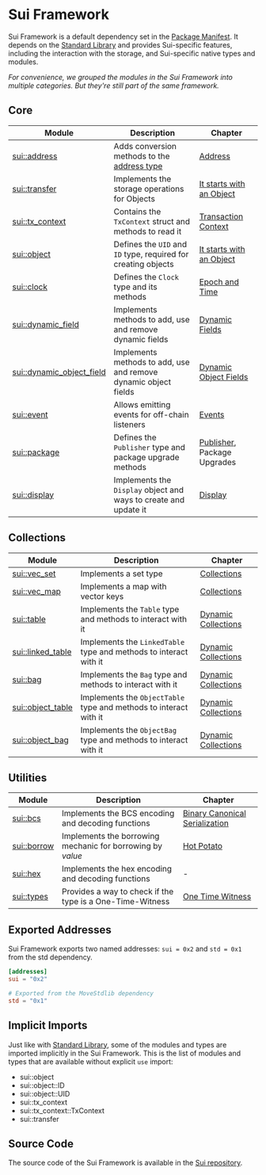 # Sui Framework

Sui Framework is a default dependency set in the [Package Manifest](./../concepts/manifest.md). It
depends on the [Standard Library](./../move-basics/standard-library.md) and provides Sui-specific
features, including the interaction with the storage, and Sui-specific native types and modules.

_For convenience, we grouped the modules in the Sui Framework into multiple categories. But they're
still part of the same framework._

## Core

<!-- Custom CSS addition in the theme/custom.css  -->
<div class="modules-table">

| Module                                                                                         | Description                                                                | Chapter                                             |
| ---------------------------------------------------------------------------------------------- | -------------------------------------------------------------------------- | --------------------------------------------------- |
| [sui::address](https://docs.sui.io/references/framework/sui/address)                           | Adds conversion methods to the [address type](./../move-basics/address.md) | [Address](./../move-basics/address.md)              |
| [sui::transfer](https://docs.sui.io/references/framework/sui/transfer)                         | Implements the storage operations for Objects                              | [It starts with an Object](./../object)             |
| [sui::tx_context](https://docs.sui.io/references/framework/sui/tx_context)                     | Contains the `TxContext` struct and methods to read it                     | [Transaction Context](./transaction-context.md)     |
| [sui::object](https://docs.sui.io/references/framework/sui/object)                             | Defines the `UID` and `ID` type, required for creating objects             | [It starts with an Object](./../object)             |
| [sui::clock](https://docs.sui.io/references/framework/sui/clock)                               | Defines the `Clock` type and its methods                                   | [Epoch and Time](./epoch-and-time.md)               |
| [sui::dynamic_field](https://docs.sui.io/references/framework/sui/dynamic_field)               | Implements methods to add, use and remove dynamic fields                   | [Dynamic Fields](./dynamic-fields.md)               |
| [sui::dynamic_object_field](https://docs.sui.io/references/framework/sui/dynamic_object_field) | Implements methods to add, use and remove dynamic object fields            | [Dynamic Object Fields](./dynamic-object-fields.md) |
| [sui::event](https://docs.sui.io/references/framework/sui/event)                               | Allows emitting events for off-chain listeners                             | [Events](./events.md)                               |
| [sui::package](https://docs.sui.io/references/framework/sui/package)                           | Defines the `Publisher` type and package upgrade methods                   | [Publisher](./publisher.md), Package Upgrades       |
| [sui::display](https://docs.sui.io/references/framework/sui/display)                           | Implements the `Display` object and ways to create and update it           | [Display](./display.md)                             |

</div>

## Collections

<div class="modules-table">

| Module                                                                         | Description                                                       | Chapter                                         |
| ------------------------------------------------------------------------------ | ----------------------------------------------------------------- | ----------------------------------------------- |
| [sui::vec_set](https://docs.sui.io/references/framework/sui/vec_set)           | Implements a set type                                             | [Collections](./collections.md)                 |
| [sui::vec_map](https://docs.sui.io/references/framework/sui/vec_map)           | Implements a map with vector keys                                 | [Collections](./collections.md)                 |
| [sui::table](https://docs.sui.io/references/framework/sui/table)               | Implements the `Table` type and methods to interact with it       | [Dynamic Collections](./dynamic-collections.md) |
| [sui::linked_table](https://docs.sui.io/references/framework/sui/linked_table) | Implements the `LinkedTable` type and methods to interact with it | [Dynamic Collections](./dynamic-collections.md) |
| [sui::bag](https://docs.sui.io/references/framework/sui/bag)                   | Implements the `Bag` type and methods to interact with it         | [Dynamic Collections](./dynamic-collections.md) |
| [sui::object_table](https://docs.sui.io/references/framework/sui/object_table) | Implements the `ObjectTable` type and methods to interact with it | [Dynamic Collections](./dynamic-collections.md) |
| [sui::object_bag](https://docs.sui.io/references/framework/sui/object_bag)     | Implements the `ObjectBag` type and methods to interact with it   | [Dynamic Collections](./dynamic-collections.md) |

</div>

## Utilities

<div class="modules-table">

| Module                                                             | Description                                                | Chapter                                    |
| ------------------------------------------------------------------ | ---------------------------------------------------------- | ------------------------------------------ |
| [sui::bcs](https://docs.sui.io/references/framework/sui/bcs)       | Implements the BCS encoding and decoding functions         | [Binary Canonical Serialization](./bcs.md) |
| [sui::borrow](https://docs.sui.io/references/framework/sui/borrow) | Implements the borrowing mechanic for borrowing by _value_ | [Hot Potato](./hot-potato-pattern.md)      |
| [sui::hex](https://docs.sui.io/references/framework/sui/hex)       | Implements the hex encoding and decoding functions         | -                                          |
| [sui::types](https://docs.sui.io/references/framework/sui/types)   | Provides a way to check if the type is a One-Time-Witness  | [One Time Witness](./one-time-witness.md)  |

</div>

## Exported Addresses

Sui Framework exports two named addresses: `sui = 0x2` and `std = 0x1` from the std dependency.

```toml
[addresses]
sui = "0x2"

# Exported from the MoveStdlib dependency
std = "0x1"
```

## Implicit Imports

Just like with [Standard Library](./../move-basics/standard-library.md#implicit-imports), some of
the modules and types are imported implicitly in the Sui Framework. This is the list of modules and
types that are available without explicit `use` import:

- sui::object
- sui::object::ID
- sui::object::UID
- sui::tx_context
- sui::tx_context::TxContext
- sui::transfer

## Source Code

The source code of the Sui Framework is available in the
[Sui repository](https://github.com/MystenLabs/sui/tree/main/crates/sui-framework/packages/sui-framework/sources).

<!--

Modules:

Coins:
- sui::pay
- sui::sui
- sui::coin
- sui::token
- sui::balance
- sui::deny_list

Commerce:
- sui::kiosk
- sui::display
- sui::kiosk_extension
- sui::transfer_policy


Utilities:
+ sui::bcs
+ sui::hex
- sui::math (deprecated)
+ sui::types
+ sui::borrow


- sui::authenticator

- sui::priority_queue
- sui::table_vec

- sui::url
- sui::versioned

- sui::prover
- sui::random

- sui::bls12381
- sui::ecdsa_k1
- sui::ecdsa_r1
- sui::ecvrf
- sui::ed25519
(also mention verifier 16 growth)
- sui::group_ops
- sui::hash
- sui::hmac
- sui::poseidon
- sui::zklogin_verified_id
- sui::zklogin_verified_issuer

 -->
